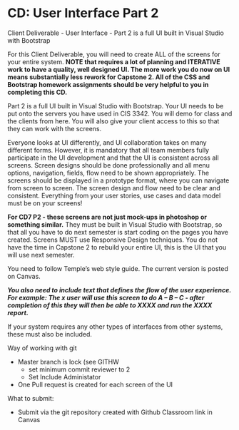 # CD: User Interface Part 2
Client Deliverable - User Interface - Part 2  is a full UI built in Visual Studio with Bootstrap

For this Client Deliverable, you will need to create ALL of the screens for your entire system.  **NOTE that requires a lot of planning and ITERATIVE work to have a quality, well designed UI.  The more work you do now on UI means substantially less rework for Capstone 2.  All of the CSS and Bootstrap homework assignments should be very helpful to you in completing this CD.**

Part 2 is a full UI built in Visual Studio with Bootstrap.  Your UI needs to be put onto the servers you have used in CIS 3342.  You will demo for class and the clients from here.  You will also give your client access to this so that they can work with the screens.

Everyone looks at UI differently, and UI collaboration takes on many different forms.  However, it is mandatory that all team members fully participate in the UI development and that the UI is consistent across all screens.  Screen designs should be done professionally and all menu options, navigation, fields, flow need to be shown appropriately.  The screens should be displayed in a prototype format, where you can navigate from screen to screen.  The screen design and flow need to be clear and consistent.  Everything from your user stories, use cases and data model must be on your screens!   


**For CD7 P2 - these screens are not just mock-ups in photoshop or something similar.**  They must be built in Visual Studio with Bootstrap, so that all you have to do next semester is start coding on the pages you have created.   Screens MUST use Responsive Design techniques.   You do not have the time in Capstone 2 to rebuild your entire UI, this is the UI that you will use next semester.

You need to follow Temple’s web style guide.  The current version is posted on Canvas.

***You also need to include text that defines the flow of the user experience. 
For example:
The x user will use this screen to do A – B – C - after completion of this they will then be able to XXXX and run the XXXX report.***

If your system requires any other types of interfaces from other systems, these must also be included.

Way of working with git
- Master branch is lock (see GITHW
    - set minimum commit reviewer to 2
    - Set Include Administator
- One Pull request is created for each screen of the UI

What to submit: 
- Submit via the git repository created with Github Classroom link in Canvas
